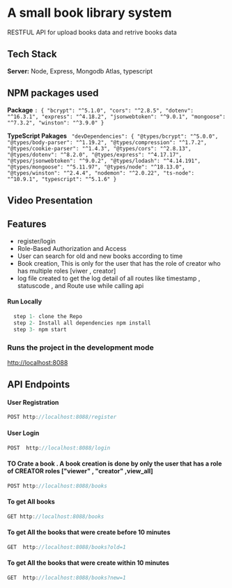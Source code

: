 # A small book library system
 RESTFUL API for upload books data and retrive books data

## Tech Stack

**Server:** Node, Express, Mongodb Atlas, typescript

## NPM packages used

**Package** ```: {
    "bcrypt": "^5.1.0",
    "cors": "^2.8.5",
    "dotenv": "^16.3.1",
    "express": "^4.18.2",
    "jsonwebtoken": "^9.0.1",
    "mongoose": "^7.3.2",
    "winston": "^3.9.0"
  } ```

**TypeScript Pakages**  ``` "devDependencies": {
    "@types/bcrypt": "^5.0.0",
    "@types/body-parser": "^1.19.2",
    "@types/compression": "^1.7.2",
    "@types/cookie-parser": "^1.4.3",
    "@types/cors": "^2.8.13",
    "@types/dotenv": "^8.2.0",
    "@types/express": "^4.17.17",
    "@types/jsonwebtoken": "^9.0.2",
    "@types/lodash": "^4.14.191",
    "@types/mongoose": "^5.11.97",
    "@types/node": "^18.13.0",
    "@types/winston": "^2.4.4",
    "nodemon": "^2.0.22",
    "ts-node": "^10.9.1",
    "typescript": "^5.1.6"
  }```

## Video Presentation 


## Features 
-  register/login
-  Role-Based Authorization and Access 
-  User can search for old and new books according to time
-  Book creation, This is only for the user that has the role of creator who has multiple roles [viwer , creator]
-  log file created to get the log detail of all routes like timestamp , statuscode , and Route use while calling api 

  #### Run Locally
```javascript
  step 1- clone the Repo
  step 2- Install all dependencies npm install
  step 3- npm start
```

### Runs the project in the development mode

[http://localhost:8088](http://localhost:8088)

## API Endpoints

  #### User Registration
```javascript
POST http://localhost:8088/register
```
  #### User Login
```javascript
POST  http://localhost:8088/login
```
  #### TO Crate a book . A book creation is done by only the user that has a role of CREATOR roles ["viewer" , "creator" ,view_all]
```javascript
POST http://localhost:8088/books
```
  #### To get All books
```javascript
GET http://localhost:8088/books
```
  #### To get All  the books that were create before 10  minutes
```javascript
GET  http://localhost:8088/books?old=1
```
  #### To get All  the books that were create within 10  minutes
```javascript
GET  http://localhost:8088/books?new=1
```
